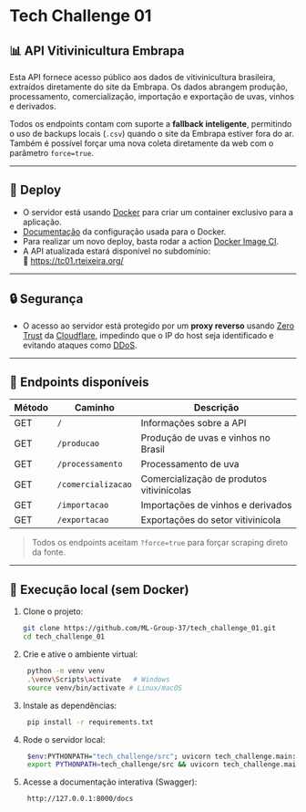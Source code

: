 # Tech Challenge 01

## 📊 API Vitivinicultura Embrapa

Esta API fornece acesso público aos dados de vitivinicultura brasileira, extraídos diretamente do site da Embrapa. Os dados abrangem produção, processamento, comercialização, importação e exportação de uvas, vinhos e derivados.

Todos os endpoints contam com suporte a **fallback inteligente**, permitindo o uso de backups locais (`.csv`) quando o site da Embrapa estiver fora do ar. Também é possível forçar uma nova coleta diretamente da web com o parâmetro `force=true`.

---

## 🚀 Deploy

- O servidor está usando [Docker](https://www.docker.com/) para criar um container exclusivo para a aplicação.
- [Documentação](/docker/README.md) da configuração usada para o Docker.
- Para realizar um novo deploy, basta rodar a action [Docker Image CI](/.github/workflows/upload-docker-image.yml).
- A API atualizada estará disponível no subdomínio:  
  🔗 https://tc01.rteixeira.org/

---

## 🔒 Segurança

- O acesso ao servidor está protegido por um **proxy reverso** usando [Zero Trust](https://www.cloudflare.com/pt-br/learning/security/glossary/what-is-zero-trust/) da [Cloudflare](https://www.cloudflare.com/pt-br/), impedindo que o IP do host seja identificado e evitando ataques como [DDoS](https://www.cloudflare.com/pt-br/ddos/).

---

## 📂 Endpoints disponíveis

| Método | Caminho              | Descrição                                    |
|--------|----------------------|----------------------------------------------|
| GET    | `/`                  | Informações sobre a API                      |
| GET    | `/producao`          | Produção de uvas e vinhos no Brasil          |
| GET    | `/processamento`     | Processamento de uva                         |
| GET    | `/comercializacao`   | Comercialização de produtos vitivinícolas    |
| GET    | `/importacao`        | Importações de vinhos e derivados            |
| GET    | `/exportacao`        | Exportações do setor vitivinícola            |

> Todos os endpoints aceitam `?force=true` para forçar scraping direto da fonte.

---

## 🧪 Execução local (sem Docker)

1. Clone o projeto:
   ```bash
   git clone https://github.com/ML-Group-37/tech_challenge_01.git
   cd tech_challenge_01

2. Crie e ative o ambiente virtual:
   ```bash
    python -m venv venv
    .\venv\Scripts\activate   # Windows
    source venv/bin/activate # Linux/macOS

3. Instale as dependências:
   ```bash
    pip install -r requirements.txt

4. Rode o servidor local:
   ```bash
    $env:PYTHONPATH="tech_challenge/src"; uvicorn tech_challenge.main:app --reload
    export PYTHONPATH=tech_challenge/src && uvicorn tech_challenge.main:app --reload (MacOS)

5. Acesse a documentação interativa (Swagger):
   ```bash
    http://127.0.0.1:8000/docs
